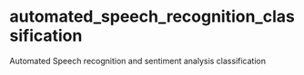 # automated_speech_recognition_classification
Automated Speech recognition and sentiment analysis classification
